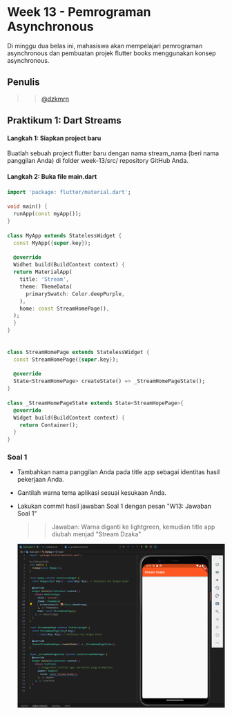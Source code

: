 # Week 13 - Pemrograman Asynchronous

Di minggu dua belas ini, mahasiswa akan mempelajari pemrograman asynchronous dan pembuatan projek flutter books menggunakan konsep asynchronous.  

## Penulis

>> [@dzkmrn](https://www.github.com/dzkmrn)

## Praktikum 1: Dart Streams

#### Langkah 1: Siapkan project baru
Buatlah sebuah project flutter baru dengan nama stream_nama (beri nama panggilan Anda) di folder week-13/src/ repository GitHub Anda.

#### Langkah 2: Buka file main.dart
```dart
import 'package: flutter/material.dart';

void main() {
  runApp(const myApp());
}

class MyApp extends StatelessWidget {
  const MyApp({super.key});

  @override
  Widhet build(BuildContext context) {
  return MaterialApp(
    title: 'Stream',
    theme: ThemeData(
      primarySwatch: Color.deepPurple,
    ),
    home: const StreamHomePage(),
  );
  }
}


class StreamHomePage extends StatelessWidget {
  const StreamHomePage({super.key});

  @override
  State<StreamHomePage> createState() => _StreamHomePageState();
}

class _StreamHomePageState extends State<StreamHopePage>{
  @override
  Widget build(BuildContext context) {
    return Container();
  }
}
```

### Soal 1
- Tambahkan nama panggilan Anda pada title app sebagai identitas hasil pekerjaan Anda.
- Gantilah warna tema aplikasi sesuai kesukaan Anda.
- Lakukan commit hasil jawaban Soal 1 dengan pesan "W13: Jawaban Soal 1"

    >> Jawaban: Warna diganti ke lightgreen, kemudian title app diubah menjad "Stream Dzaka"

    <img src = 'docs/ss01.png'>



